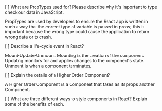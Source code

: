 [ ] What are PropTypes used for? Please describe why it's important to type check our data in JavaScript.

PropTypes are used by developers to ensure the React app is written in such a way that the correct type of variable is passed in props; this is important because the wrong type could cause the application to return wrong data or to crash.

[ ] Describe a life-cycle event in React?

Mount-Update-Unmount.  Mounting is the creation of the component.  Updating monitors for and applies changes to the component's state.  Unmount is when a component terminates.

[ ] Explain the details of a Higher Order Component?

A Higher Order Component is a Component that takes as its props another Component.

[ ] What are three different ways to style components in React? Explain some of the benefits of each.